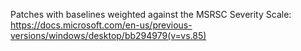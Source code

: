 Patches with baselines weighted against the MSRSC Severity Scale: https://docs.microsoft.com/en-us/previous-versions/windows/desktop/bb294979(v=vs.85)